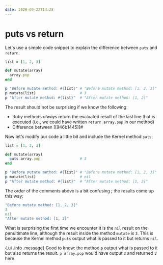 ```yaml
---
date: 2020-09-22T14:28
---
```


# puts vs return

Let's use a simple code snippet to explain the difference between `puts` and
`return`.

```ruby
list = [1, 2, 3]

def mutate(array)
  array.pop
end

p "Before mutate method: #{list}" # "Before mutate method: [1, 2, 3]"
p mutate(list)                    # 3
p "After mutate method: #{list}"  # "After mutate method: [1, 2]"
```

The result should not be surprising if we know the following:

* Ruby methods _always_ return the evaluated result of the last line that is
  executed (i.e., we could have written `return array.pop` in our method)
* Difference between [[946b1445]]#

Now let's modify our code a little bit and include the Kernel method `puts`:

```ruby
list = [1, 2, 3]

def mutate(array)
  puts array.pop                  # 3
end

p "Before mutate method: #{list}" # "Before mutate method: [1, 2, 3]"
p mutate(list)                    # nil
p "After mutate method: #{list}"  # "After mutate method: [1, 2]"
```

The order of the comments above is a bit confusing ; the results come up this
way:

```ruby
"Before mutate method: [1, 2, 3]"
3
nil
"After mutate method: [1, 2]"
```

What is surprising the first time we encounter it is the `nil` result on the
penultimate line, although the result inside the method `mutate` is `3`. This
is because the Kernel method `puts` output what is passed to it but returns `nil`.

{.ui .info .message}
Good to know: the method `p` output what is passed to it but also returns the
result. `p array.pop` would have output `3` and returned `3` here.

